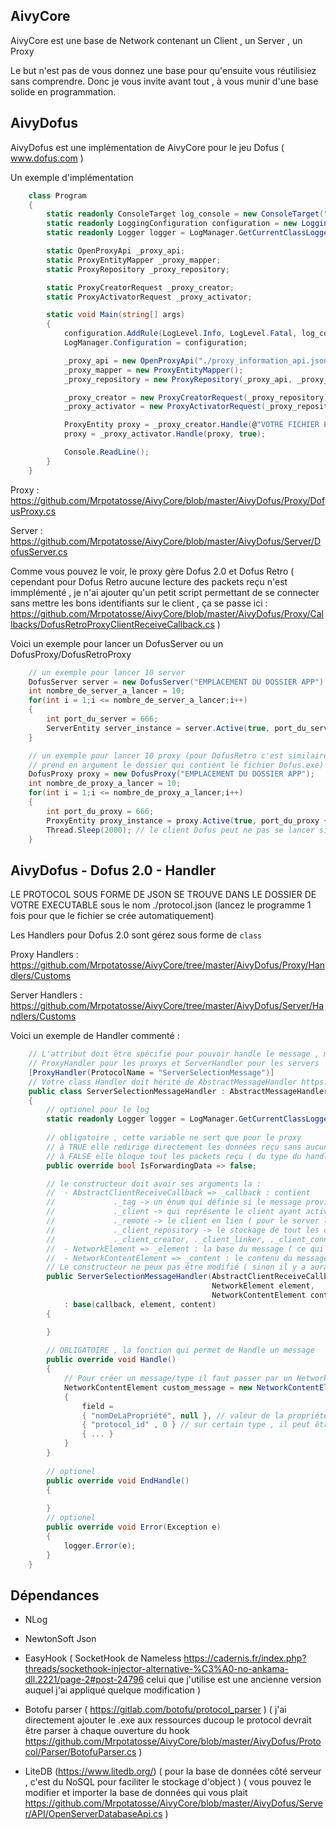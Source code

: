 <h2> AivyCore </h2>

AivyCore est une base de Network contenant un Client , un Server , un Proxy

Le but n'est pas de vous donnez une base pour qu'ensuite vous réutilisiez sans comprendre. Donc je vous invite avant tout , à vous munir d'une base solide en programmation.

<h2> AivyDofus </h2>

AivyDofus est une implémentation de AivyCore pour le jeu Dofus ( www.dofus.com )

Un exemple d'implémentation

```csharp 
    class Program
    {
        static readonly ConsoleTarget log_console = new ConsoleTarget("log_console");
        static readonly LoggingConfiguration configuration = new LoggingConfiguration();
        static readonly Logger logger = LogManager.GetCurrentClassLogger();

        static OpenProxyApi _proxy_api;
        static ProxyEntityMapper _proxy_mapper;
        static ProxyRepository _proxy_repository;

        static ProxyCreatorRequest _proxy_creator;
        static ProxyActivatorRequest _proxy_activator;

        static void Main(string[] args)
        {
            configuration.AddRule(LogLevel.Info, LogLevel.Fatal, log_console);
            LogManager.Configuration = configuration;

            _proxy_api = new OpenProxyApi("./proxy_information_api.json");
            _proxy_mapper = new ProxyEntityMapper();
            _proxy_repository = new ProxyRepository(_proxy_api, _proxy_mapper);

            _proxy_creator = new ProxyCreatorRequest(_proxy_repository);
            _proxy_activator = new ProxyActivatorRequest(_proxy_repository);

            ProxyEntity proxy = _proxy_creator.Handle(@"VOTRE FICHIER EXECUTABLE", 666);
            proxy = _proxy_activator.Handle(proxy, true);

            Console.ReadLine();
        }
    }
```

Proxy : https://github.com/Mrpotatosse/AivyCore/blob/master/AivyDofus/Proxy/DofusProxy.cs

Server : https://github.com/Mrpotatosse/AivyCore/blob/master/AivyDofus/Server/DofusServer.cs

Comme vous pouvez le voir, le proxy gère Dofus 2.0 et Dofus Retro ( cependant pour Dofus Retro aucune lecture des packets reçu n'est immplémenté , je n'ai ajouter qu'un petit
script permettant de se connecter sans mettre les bons identifiants sur le client , ça se passe ici : https://github.com/Mrpotatosse/AivyCore/blob/master/AivyDofus/Proxy/Callbacks/DofusRetroProxyClientReceiveCallback.cs )

Voici un exemple pour lancer un DofusServer ou un DofusProxy/DofusRetroProxy

```csharp
    // un exemple pour lancer 10 server
    DofusServer server = new DofusServer("EMPLACEMENT DU DOSSIER APP");
    int nombre_de_server_a_lancer = 10;
    for(int i = 1;i <= nombre_de_server_a_lancer;i++)
    {
        int port_du_server = 666;
        ServerEntity server_instance = server.Active(true, port_du_server + i); 
    }

    // un exemple pour lancer 10 proxy (pour DofusRetro c'est similaire , il suffit de remplacer DofusProxy par DofusRetroProxy et le constructeur de DofusRetroProxy 
    // prend en argument le dossier qui contient le fichier Dofus.exe)
    DofusProxy proxy = new DofusProxy("EMPLACEMENT DU DOSSIER APP");
    int nombre_de_proxy_a_lancer = 10;
    for(int i = 1;i <= nombre_de_proxy_a_lancer;i++)
    {
        int port_du_proxy = 666;
        ProxyEntity proxy_instance = proxy.Active(true, port_du_proxy + i); 
        Thread.Sleep(2000); // le client Dofus peut ne pas se lancer si vous en ouvre plein en même temps donc mettez une pause entre chaque ouverture de client
    }
```

<h2> AivyDofus - Dofus 2.0 - Handler </h2>

LE PROTOCOL SOUS FORME DE JSON SE TROUVE DANS LE DOSSIER DE VOTRE EXECUTABLE sous le nom ./protocol.json (lancez le programme 1 fois pour que le fichier se crée automatiquement)

Les Handlers pour Dofus 2.0 sont gérez sous forme de ``class`` 

Proxy Handlers : https://github.com/Mrpotatosse/AivyCore/tree/master/AivyDofus/Proxy/Handlers/Customs

Server Handlers : https://github.com/Mrpotatosse/AivyCore/tree/master/AivyDofus/Server/Handlers/Customs

Voici un exemple de Handler commenté : 

```csharp
    // L'attribut doit être spécifié pour pouvoir handle le message , mettez l'attribut en commentaire si vous voulez désactivez le handle d'un message
    // ProxyHandler pour les proxys et ServerHandler pour les servers
    [ProxyHandler(ProtocolName = "ServerSelectionMessage")]
    // Votre class Handler doit hérité de AbstractMessageHandler https://github.com/Mrpotatosse/AivyCore/blob/master/AivyDofus/Handler/AbstractMessageHandler.cs
    public class ServerSelectionMessageHandler : AbstractMessageHandler
    {
        // optionel pour le log
        static readonly Logger logger = LogManager.GetCurrentClassLogger();
        
        // obligatoire , cette variable ne sert que pour le proxy 
        // à TRUE elle redirige directement les données reçu sans aucune modification ( du type du handler ici : ServerSelectionMessage )   
        // à FALSE elle bloque tout les packets reçu ( du type du handler ici : ServerSelectionMessage )
        public override bool IsForwardingData => false;

        // le constructeur doit avoir ses arguments la :
        //  - AbstractClientReceiveCallback => _callback : contient
        //             ._tag -> un énum qui définie si le message provient du Client ou du Server
        //             ._client -> qui représente le client ayant activé le callback
        //             ._remote -> le client en lien ( pour le server la valeur est null ) ( pour le proxy , si _tag = Client alors _remote = Server sinon l'inverse )
        //             ._client_repository -> le stockage de tout les clients
        //             ._client_creator, ._client_linker, ._client_connector, ._client_disconnector -> differente class qui représente les actions possible sur un client
        //  - NetworkElement => _element : la base du message ( ce qui contient toutes les informations de lecture/écriture )
        //  - NetworkContentElement => _content : le contenu du message reçu
        // Le constructeur ne peux pas être modifié ( sinon il y a aura une erreur lors du runtime )
        public ServerSelectionMessageHandler(AbstractClientReceiveCallback callback,
                                             NetworkElement element,
                                             NetworkContentElement content)
            : base(callback, element, content)
        {

        }
        
        // OBLIGATOIRE , la fonction qui permet de Handle un message
        public override void Handle()
        {
            // Pour créer un message/type il faut passer par un NetworkContentElement
            NetworkContentElement custom_message = new NetworkContentElement()
            {
                field = 
                { "nomDeLaPropriété", null }, // valeur de la propriété
                { "protocol_id" , 0 } // sur certain type , il peut être obligatoire ( dans le protocol c'est si prefixed_by_type_id = true ) 
                { ... }   
            }
        }
        
        // optionel
        public override void EndHandle()
        {
        
        }
        // optionel
        public override void Error(Exception e)
        {
            logger.Error(e);
        }
    }
```

<h2> Dépendances </h2>

- NLog

- NewtonSoft Json

- EasyHook ( SocketHook de Nameless https://cadernis.fr/index.php?threads/sockethook-injector-alternative-%C3%A0-no-ankama-dll.2221/page-2#post-24796 celui que j'utilise est une ancienne version auquel j'ai appliqué quelque modification )

- Botofu parser ( https://gitlab.com/botofu/protocol_parser ) ( j'ai directement ajouter le .exe aux ressources ducoup le protocol devrait être parser à chaque ouverture du hook  https://github.com/Mrpotatosse/AivyCore/blob/master/AivyDofus/Protocol/Parser/BotofuParser.cs )
  
- LiteDB (https://www.litedb.org/) ( pour la base de données côté serveur , c'est du NoSQL pour faciliter le stockage d'object ) ( vous pouvez le modifier et importer la base de données qui vous plait https://github.com/Mrpotatosse/AivyCore/blob/master/AivyDofus/Server/API/OpenServerDatabaseApi.cs )

